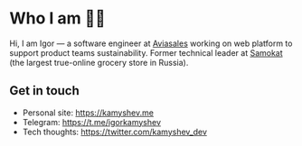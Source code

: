 # Who I am 👨‍💻

Hi, I am Igor — a software engineer at [Aviasales](https://www.aviasales.com) working on web platform to support product teams sustainability. Former technical leader at [Samokat](https://samokat.ru) (the largest true-online grocery store in Russia).

## Get in touch

+ Personal site: https://kamyshev.me
+ Telegram: https://t.me/igorkamyshev
+ Tech thoughts: https://twitter.com/kamyshev_dev
